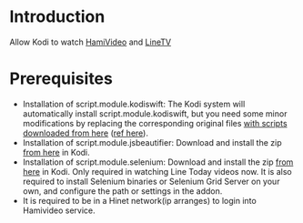 # Introduction

Allow Kodi to watch [HamiVideo](https://hamivideo.hinet.net/) and [LineTV](https://www.linetv.tw/)

# Prerequisites

*   Installation of script.module.kodiswift: The Kodi system will automatically install script.module.kodiswift, but you need some minor modifications by replacing the corresponding  original files [with scripts downloaded from here](https://github.com/tingjhenjiang/kodiswift/tree/master/kodiswift) ([ref here](https://github.com/afrase/kodiswift/pull/33)).
*   Installation of script.module.jsbeautifier: Download and install the zip [from here](https://github.com/tingjhenjiang/kodi.script.module.git/archive/script.module.jsbeautifier.zip) in Kodi.
*   Installation of script.module.selenium: Download and install the zip [from here](https://github.com/tingjhenjiang/kodi.script.module/archive/script.module.selenium.zip) in Kodi. Only required in watching Line Today videos now. It is also required to install Selenium binaries or Selenium Grid Server on your own, and configure the path or settings in the addon.
*   It is required to be in a Hinet network(ip arranges) to login into Hamivideo service.
